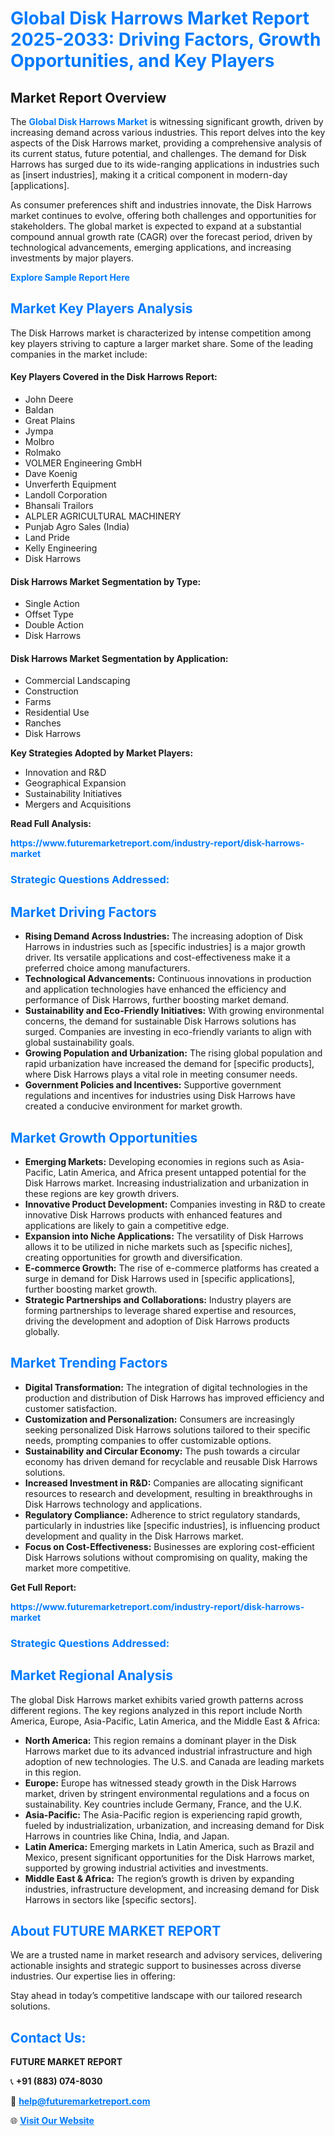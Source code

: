 <h1 style="color: #007BFF;">Global Disk Harrows Market Report 2025-2033: Driving Factors, Growth Opportunities, and Key Players</h1>

<section id="overview">
<h2>Market Report Overview</h2>
<p>The <a href="https://www.futuremarketreport.com/industry-report/disk-harrows-market" style="color: #007BFF; text-decoration: none;"><strong>Global Disk Harrows Market</strong></a> is witnessing significant growth, driven by increasing demand across various industries. This report delves into the key aspects of the Disk Harrows market, providing a comprehensive analysis of its current status, future potential, and challenges. The demand for Disk Harrows has surged due to its wide-ranging applications in industries such as [insert industries], making it a critical component in modern-day [applications].</p>
<p>As consumer preferences shift and industries innovate, the Disk Harrows market continues to evolve, offering both challenges and opportunities for stakeholders. The global market is expected to expand at a substantial compound annual growth rate (CAGR) over the forecast period, driven by technological advancements, emerging applications, and increasing investments by major players.</p>
</section>

<section id="overview">
<p><a href="https://www.futuremarketreport.com/request-sample/reportId=110341" style="color: #007BFF; text-decoration: none;"><strong>Explore Sample Report Here</strong></a></p>
</section>

<section id="key-players">
<h2 style="color: #007BFF;">Market Key Players Analysis</h2>
<p>The Disk Harrows market is characterized by intense competition among key players striving to capture a larger market share. Some of the leading companies in the market include:</p>
<h4>Key Players Covered in the Disk Harrows Report:</h4>
<ul><li>John Deere</li><li>Baldan</li><li>Great Plains</li><li>Jympa</li><li>Molbro</li><li>Rolmako</li><li>VOLMER Engineering GmbH</li><li>Dave Koenig</li><li>Unverferth Equipment</li><li>Landoll Corporation</li><li>Bhansali Trailors</li><li>ALPLER AGRICULTURAL MACHINERY</li><li>Punjab Agro Sales (India)</li><li>Land Pride</li><li>Kelly Engineering</li><li>Disk Harrows</li></ul>
<h4>Disk Harrows Market Segmentation by Type:</h4>
<ul><li>Single Action</li><li>Offset Type</li><li>Double Action</li><li>Disk Harrows</li></ul>

<h4>Disk Harrows Market Segmentation by Application:</h4>
<ul><li>Commercial Landscaping</li><li>Construction</li><li>Farms</li><li>Residential Use</li><li>Ranches</li><li>Disk Harrows</li></ul>
<p><strong>Key Strategies Adopted by Market Players:</strong></p>
<ul>
<li>Innovation and R&D</li>
<li>Geographical Expansion</li>
<li>Sustainability Initiatives</li>
<li>Mergers and Acquisitions</li>
</ul>
</section>

<section>
<p><strong>Read Full Analysis: </strong></p><a href="https://www.futuremarketreport.com/industry-report/disk-harrows-market" style="color: #007BFF; text-decoration: none;"><strong>https://www.futuremarketreport.com/industry-report/disk-harrows-market</strong></a>
<h3 style="color: #007BFF;">Strategic Questions Addressed:</h3>
</section>

<section id="driving-factors">
<h2 style="color: #007BFF;">Market Driving Factors</h2>
<ul>
<li><strong>Rising Demand Across Industries:</strong> The increasing adoption of Disk Harrows in industries such as [specific industries] is a major growth driver. Its versatile applications and cost-effectiveness make it a preferred choice among manufacturers.</li>
<li><strong>Technological Advancements:</strong> Continuous innovations in production and application technologies have enhanced the efficiency and performance of Disk Harrows, further boosting market demand.</li>
<li><strong>Sustainability and Eco-Friendly Initiatives:</strong> With growing environmental concerns, the demand for sustainable Disk Harrows solutions has surged. Companies are investing in eco-friendly variants to align with global sustainability goals.</li>
<li><strong>Growing Population and Urbanization:</strong> The rising global population and rapid urbanization have increased the demand for [specific products], where Disk Harrows plays a vital role in meeting consumer needs.</li>
<li><strong>Government Policies and Incentives:</strong> Supportive government regulations and incentives for industries using Disk Harrows have created a conducive environment for market growth.</li>
</ul>
</section>

<section id="growth-opportunities">
<h2 style="color: #007BFF;">Market Growth Opportunities</h2>
<ul>
<li><strong>Emerging Markets:</strong> Developing economies in regions such as Asia-Pacific, Latin America, and Africa present untapped potential for the Disk Harrows market. Increasing industrialization and urbanization in these regions are key growth drivers.</li>
<li><strong>Innovative Product Development:</strong> Companies investing in R&D to create innovative Disk Harrows products with enhanced features and applications are likely to gain a competitive edge.</li>
<li><strong>Expansion into Niche Applications:</strong> The versatility of Disk Harrows allows it to be utilized in niche markets such as [specific niches], creating opportunities for growth and diversification.</li>
<li><strong>E-commerce Growth:</strong> The rise of e-commerce platforms has created a surge in demand for Disk Harrows used in [specific applications], further boosting market growth.</li>
<li><strong>Strategic Partnerships and Collaborations:</strong> Industry players are forming partnerships to leverage shared expertise and resources, driving the development and adoption of Disk Harrows products globally.</li>
</ul>
</section>

<section id="trending-factors">
<h2 style="color: #007BFF;">Market Trending Factors</h2>
<ul>
<li><strong>Digital Transformation:</strong> The integration of digital technologies in the production and distribution of Disk Harrows has improved efficiency and customer satisfaction.</li>
<li><strong>Customization and Personalization:</strong> Consumers are increasingly seeking personalized Disk Harrows solutions tailored to their specific needs, prompting companies to offer customizable options.</li>
<li><strong>Sustainability and Circular Economy:</strong> The push towards a circular economy has driven demand for recyclable and reusable Disk Harrows solutions.</li>
<li><strong>Increased Investment in R&D:</strong> Companies are allocating significant resources to research and development, resulting in breakthroughs in Disk Harrows technology and applications.</li>
<li><strong>Regulatory Compliance:</strong> Adherence to strict regulatory standards, particularly in industries like [specific industries], is influencing product development and quality in the Disk Harrows market.</li>
<li><strong>Focus on Cost-Effectiveness:</strong> Businesses are exploring cost-efficient Disk Harrows solutions without compromising on quality, making the market more competitive.</li>
</ul>
</section>

<section>
<p><strong>Get Full Report: </strong></p><a href="https://www.futuremarketreport.com/industry-report/disk-harrows-market" style="color: #007BFF; text-decoration: none;"><strong>https://www.futuremarketreport.com/industry-report/disk-harrows-market</strong></a>
<h3 style="color: #007BFF;">Strategic Questions Addressed:</h3>
</section>


<section id="regional-analysis">
<h2 style="color: #007BFF;">Market Regional Analysis</h2>
<p>The global Disk Harrows market exhibits varied growth patterns across different regions. The key regions analyzed in this report include North America, Europe, Asia-Pacific, Latin America, and the Middle East & Africa:</p>
<ul>
<li><strong>North America:</strong> This region remains a dominant player in the Disk Harrows market due to its advanced industrial infrastructure and high adoption of new technologies. The U.S. and Canada are leading markets in this region.</li>
<li><strong>Europe:</strong> Europe has witnessed steady growth in the Disk Harrows market, driven by stringent environmental regulations and a focus on sustainability. Key countries include Germany, France, and the U.K.</li>
<li><strong>Asia-Pacific:</strong> The Asia-Pacific region is experiencing rapid growth, fueled by industrialization, urbanization, and increasing demand for Disk Harrows in countries like China, India, and Japan.</li>
<li><strong>Latin America:</strong> Emerging markets in Latin America, such as Brazil and Mexico, present significant opportunities for the Disk Harrows market, supported by growing industrial activities and investments.</li>
<li><strong>Middle East & Africa:</strong> The region’s growth is driven by expanding industries, infrastructure development, and increasing demand for Disk Harrows in sectors like [specific sectors].</li>
</ul>
</section>

<footer>
<h2 style="color: #007BFF;">About FUTURE MARKET REPORT</h2>
<p>We are a trusted name in market research and advisory services, delivering actionable insights and strategic support to businesses across diverse industries. Our expertise lies in offering:</p>

<p>Stay ahead in today’s competitive landscape with our tailored research solutions.</p>

<h2 style="color: #007BFF;">Contact Us:</h2>
<p><strong>FUTURE MARKET REPORT</strong></p>
<p>📞 <strong>+91 (883) 074-8030</strong></p>
<p>📧 <strong><a href="mailto:help@futuremarketreport.com" style="color: #007BFF;">help@futuremarketreport.com</a></strong></p>
<p>🌐 <strong><a href="https://www.futuremarketreport.com/" style="color: #007BFF;">Visit Our Website</a></strong></p>
</footer>